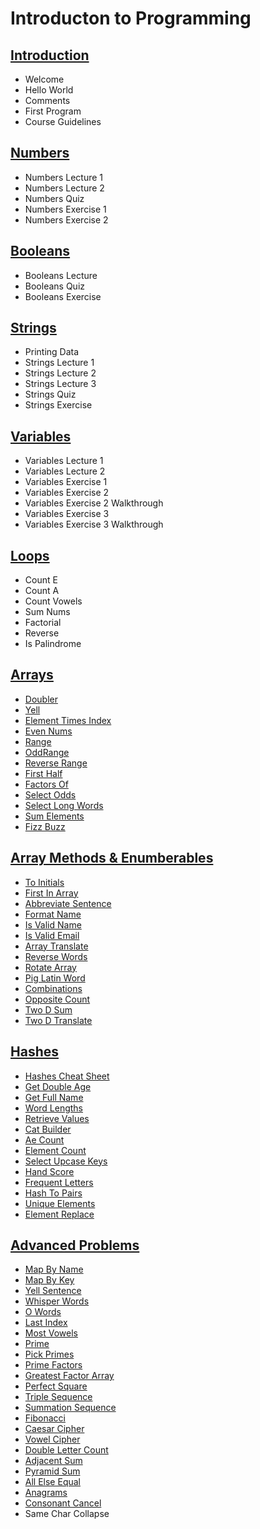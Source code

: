 # Introducton to Programming

## [Introduction](/introduction_to_programming/introduction/readme.md)
* Welcome
* Hello World
* Comments
* First Program
* Course Guidelines

## [Numbers](/introduction_to_programming/numbers/readme.md)
* Numbers Lecture 1
* Numbers Lecture 2
* Numbers Quiz
* Numbers Exercise 1
* Numbers Exercise 2

## [Booleans](/introduction_to_programming/booleans/readme.md)
* Booleans Lecture
* Booleans Quiz
* Booleans Exercise

## [Strings](/introduction_to_programming/strings/readme.md)
* Printing Data
* Strings Lecture 1
* Strings Lecture 2
* Strings Lecture 3
* Strings Quiz
* Strings Exercise

## [Variables](/introduction_to_programming/variables/readme.md)
* Variables Lecture 1
* Variables Lecture 2
* Variables Exercise 1
* Variables Exercise 2
* Variables Exercise 2 Walkthrough
* Variables Exercise 3
* Variables Exercise 3 Walkthrough

## [Loops](/introduction_to_programming/loops/readme.md)
* Count E
* Count A
* Count Vowels
* Sum Nums
* Factorial
* Reverse
* Is Palindrome

## [Arrays](/introduction_to_programming/arrays/readme.md)
* [Doubler](/introduction_to_programming/arrays/doubler/readme.md)
* [Yell](/introduction_to_programming/arrays/yell/readme.md)
* [Element Times Index](/introduction_to_programming/arrays/element_times_index/readme.md)
* [Even Nums](/introduction_to_programming/arrays/even_nums/readme.md)
* [Range](/introduction_to_programming/arrays/range/readme.md)
* [OddRange](/introduction_to_programming/arrays/odd_range/readme.md)
* [Reverse Range](/introduction_to_programming/arrays/reverse_range/readme.md)
* [First Half](/introduction_to_programming/arrays/first_half/readme.md)
* [Factors Of](/introduction_to_programming/arrays/factors_of/readme.md)
* [Select Odds](/introduction_to_programming/arrays/select_odds/readme.md)
* [Select Long Words](/introduction_to_programming/arrays/select_long_words/readme.md)
* [Sum Elements](/introduction_to_programming/arrays/sum_elements/readme.md)
* [Fizz Buzz](/introduction_to_programming/arrays/fizz_buzz/readme.md)

## [Array Methods & Enumberables](/introduction_to_programming/array_methods_and_enumeberables/readme.md)
* [To Initials](/introduction_to_programming/array_methods_and_enumeberables/to_initials/readme.md)
* [First In Array](/introduction_to_programming/array_methods_and_enumeberables/first_in_array/readme.md)
* [Abbreviate Sentence](/introduction_to_programming/array_methods_and_enumeberables/abbreviate_sentence/readme.md)
* [Format Name](/introduction_to_programming/array_methods_and_enumeberables/format_name/readme.md)
* [Is Valid Name](/introduction_to_programming/array_methods_and_enumeberables/is_valid_name/readme.md)
* [Is Valid Email](/introduction_to_programming/array_methods_and_enumeberables/is_valid_email/readme.md)
* [Array Translate](/introduction_to_programming/array_methods_and_enumeberables/array_translate/readme.md)
* [Reverse Words](/introduction_to_programming/array_methods_and_enumeberables/reverse_words/readme.md)
* [Rotate Array](/introduction_to_programming/array_methods_and_enumeberables/rotate_array/readme.md)
* [Pig Latin Word](/introduction_to_programming/array_methods_and_enumeberables/pig_latin_word/readme.md)
* [Combinations](/introduction_to_programming/array_methods_and_enumeberables/combinations/readme.md)
* [Opposite Count](/introduction_to_programming/array_methods_and_enumeberables/opposite_count/readme.md)
* [Two D Sum](/introduction_to_programming/array_methods_and_enumeberables/two_d_sum/readme.md)
* [Two D Translate](/introduction_to_programming/array_methods_and_enumeberables/two_d_translate/readme.md)

## [Hashes](/introduction_to_programming/hashes/readme.md)
* [Hashes Cheat Sheet](/introduction_to_programming/hashes/hashes_cheat_sheet/readme.md)
* [Get Double Age](/introduction_to_programming/hashes/get_double_age/readme.md)
* [Get Full Name](/introduction_to_programming/hashes/get_full_name/readme.md)
* [Word Lengths](/introduction_to_programming/hashes/word_lengths/readme.md)
* [Retrieve Values](/introduction_to_programming/hashes/retrieve_values/readme.md)
* [Cat Builder](/introduction_to_programming/hashes/cat_builder/readme.md)
* [Ae Count](/introduction_to_programming/hashes/ae_count/readme.md)
* [Element Count](/introduction_to_programming/hashes/element_count/readme.md)
* [Select Upcase Keys](/introduction_to_programming/hashes/select_upcase_keys/readme.md)
* [Hand Score](/introduction_to_programming/hashes/hand_score/readme.md)
* [Frequent Letters](/introduction_to_programming/hashes/frequent_letters/readme.md)
* [Hash To Pairs](/introduction_to_programming/hashes/hash_to_pairs/readme.md)
* [Unique Elements](/introduction_to_programming/hashes/unique_elements/readme.md)
* [Element Replace](/introduction_to_programming/hashes/element_replace/readme.md)

## [Advanced Problems](/introduction_to_programming/advanced_problems/readme.md)
* [Map By Name](/introduction_to_programming/advanced_problems/map_by_name/readme.md)
* [Map By Key](/introduction_to_programming/advanced_problems/map_by_key/readme.md)
* [Yell Sentence](/introduction_to_programming/advanced_problems/yell_sentence/readme.md)
* [Whisper Words](/introduction_to_programming/advanced_problems/whisper_words/readme.md)
* [O Words](/introduction_to_programming/advanced_problems/o_words/readme.md)
* [Last Index](/introduction_to_programming/advanced_problems/last_index/readme.md)
* [Most Vowels](/introduction_to_programming/advanced_problems/most_vowels/readme.md)
* [Prime](/introduction_to_programming/advanced_problems/prime/readme.md)
* [Pick Primes](/introduction_to_programming/advanced_problems/pick_primes/readme.md)
* [Prime Factors](/introduction_to_programming/advanced_problems/prime_factors/readme.md)
* [Greatest Factor Array](/introduction_to_programming/advanced_problems/greatest_factor_array/readme.md)
* [Perfect Square](/introduction_to_programming/advanced_problems/perfect_square/readme.md)
* [Triple Sequence](/introduction_to_programming/advanced_problems/triple_sequence/readme.md)
* [Summation Sequence](/introduction_to_programming/advanced_problems/summation_sequence/readme.md)
* [Fibonacci](/introduction_to_programming/advanced_problems/fibonacci/readme.md)
* [Caesar Cipher](/introduction_to_programming/advanced_problems/caesar_cipher/readme.md)
* [Vowel Cipher](/introduction_to_programming/advanced_problems/vowel_cipher/readme.md)
* [Double Letter Count](/introduction_to_programming/advanced_problems/double_letter_count/readme.md)
* [Adjacent Sum](/introduction_to_programming/advanced_problems/adjacent_sum/readme.md)
* [Pyramid Sum](/introduction_to_programming/advanced_problems/pyramid_sum/readme.md)
* [All Else Equal](/introduction_to_programming/advanced_problems/all_else_equal/readme.md)
* [Anagrams](/introduction_to_programming/advanced_problems/anagrams/readme.md)
* [Consonant Cancel](/introduction_to_programming/advanced_problems/consonant_cancel/readme.md)
* Same Char Collapse